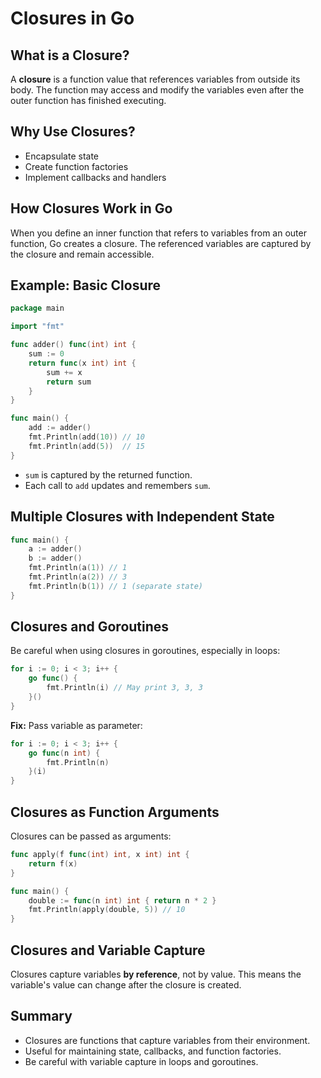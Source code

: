 # Closures in Go

## What is a Closure?
A **closure** is a function value that references variables from outside its body. The function may access and modify the variables even after the outer function has finished executing.

## Why Use Closures?
- Encapsulate state
- Create function factories
- Implement callbacks and handlers

## How Closures Work in Go
When you define an inner function that refers to variables from an outer function, Go creates a closure. The referenced variables are captured by the closure and remain accessible.

## Example: Basic Closure

```go
package main

import "fmt"

func adder() func(int) int {
    sum := 0
    return func(x int) int {
        sum += x
        return sum
    }
}

func main() {
    add := adder()
    fmt.Println(add(10)) // 10
    fmt.Println(add(5))  // 15
}
```
- `sum` is captured by the returned function.
- Each call to `add` updates and remembers `sum`.

## Multiple Closures with Independent State

```go
func main() {
    a := adder()
    b := adder()
    fmt.Println(a(1)) // 1
    fmt.Println(a(2)) // 3
    fmt.Println(b(1)) // 1 (separate state)
}
```

## Closures and Goroutines

Be careful when using closures in goroutines, especially in loops:

```go
for i := 0; i < 3; i++ {
    go func() {
        fmt.Println(i) // May print 3, 3, 3
    }()
}
```
**Fix:** Pass variable as parameter:

```go
for i := 0; i < 3; i++ {
    go func(n int) {
        fmt.Println(n)
    }(i)
}
```

## Closures as Function Arguments

Closures can be passed as arguments:

```go
func apply(f func(int) int, x int) int {
    return f(x)
}

func main() {
    double := func(n int) int { return n * 2 }
    fmt.Println(apply(double, 5)) // 10
}
```

## Closures and Variable Capture

Closures capture variables **by reference**, not by value. This means the variable's value can change after the closure is created.

## Summary

- Closures are functions that capture variables from their environment.
- Useful for maintaining state, callbacks, and function factories.
- Be careful with variable capture in loops and goroutines.
